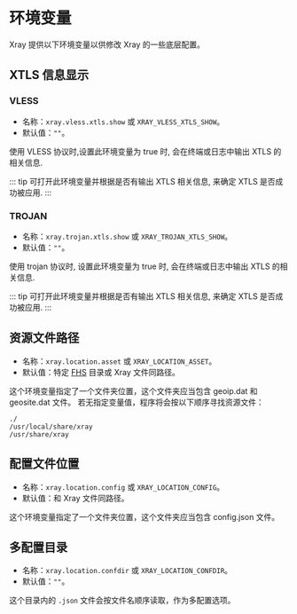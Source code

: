 # 环境变量

Xray 提供以下环境变量以供修改 Xray 的一些底层配置。

## XTLS 信息显示

<Badge text="Deprecated" type="warning"/>

### VLESS

- 名称：`xray.vless.xtls.show` 或 `XRAY_VLESS_XTLS_SHOW`。
- 默认值：`""`。

使用 VLESS 协议时,设置此环境变量为 true 时, 会在终端或日志中输出 XTLS 的相关信息.

::: tip
可打开此环境变量并根据是否有输出 XTLS 相关信息, 来确定 XTLS 是否成功被应用.
:::

### TROJAN

- 名称：`xray.trojan.xtls.show` 或 `XRAY_TROJAN_XTLS_SHOW`。
- 默认值：`""`。

使用 trojan 协议时, 设置此环境变量为 true 时, 会在终端或日志中输出 XTLS 的相关信息.

::: tip
可打开此环境变量并根据是否有输出 XTLS 相关信息, 来确定 XTLS 是否成功被应用.
:::

## 资源文件路径

- 名称：`xray.location.asset` 或 `XRAY_LOCATION_ASSET`。
- 默认值：特定 [FHS](https://en.wikipedia.org/wiki/Filesystem_Hierarchy_Standard) 目录或 Xray 文件同路径。

这个环境变量指定了一个文件夹位置，这个文件夹应当包含 geoip.dat 和 geosite.dat 文件。
若无指定变量值，程序将会按以下顺序寻找资源文件：

```
./
/usr/local/share/xray
/usr/share/xray
```

## 配置文件位置

- 名称：`xray.location.config` 或 `XRAY_LOCATION_CONFIG`。
- 默认值：和 Xray 文件同路径。

这个环境变量指定了一个文件夹位置，这个文件夹应当包含 config.json 文件。

## 多配置目录

- 名称：`xray.location.confdir` 或 `XRAY_LOCATION_CONFDIR`。
- 默认值：`""`。

这个目录内的 `.json` 文件会按文件名顺序读取，作为多配置选项。
